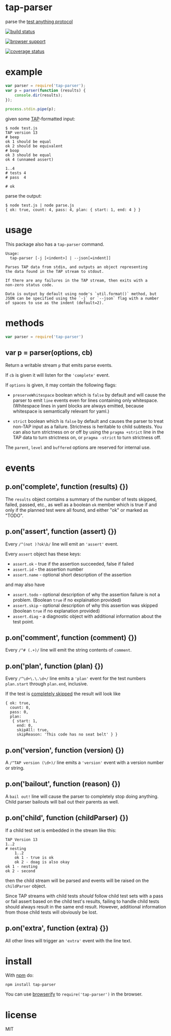 # tap-parser

parse the [test anything protocol](http://testanything.org/)

[![build status](https://secure.travis-ci.org/tapjs/tap-parser.png)](http://travis-ci.org/tapjs/tap-parser)

[![browser support](http://ci.testling.com/substack/tap-parser.png)](http://ci.testling.com/substack/tap-parser)

[![coverage status](https://coveralls.io/repos/tapjs/tap-parser/badge.svg?branch=master&service=github)](https://coveralls.io/github/tapjs/tap-parser?branch=master)

# example

``` js
var parser = require('tap-parser');
var p = parser(function (results) {
    console.dir(results);
});

process.stdin.pipe(p);
```

given some [TAP](http://testanything.org/)-formatted input:

```
$ node test.js
TAP version 13
# beep
ok 1 should be equal
ok 2 should be equivalent
# boop
ok 3 should be equal
ok 4 (unnamed assert)

1..4
# tests 4
# pass  4

# ok
```

parse the output:

```
$ node test.js | node parse.js
{ ok: true, count: 4, pass: 4, plan: { start: 1, end: 4 } }
```

# usage

This package also has a `tap-parser` command.

```
Usage:
  tap-parser [-j [<indent>] | --json[=indent]]

Parses TAP data from stdin, and outputs an object representing
the data found in the TAP stream to stdout.

If there are any failures in the TAP stream, then exits with a
non-zero status code.

Data is output by default using node's `util.format()` method, but
JSON can be specified using the `-j` or `--json` flag with a number
of spaces to use as the indent (default=2).
```

# methods

``` js
var parser = require('tap-parser')
```

## var p = parser(options, cb)

Return a writable stream `p` that emits parse events.

If `cb` is given it will listen for the `'complete'` event.

If `options` is given, it may contain the following flags:

- `preserveWhitespace` boolean which is `false` by default and will
  cause the parser to emit `line` events even for lines containing
  only whitespace.  (Whitespace lines in yaml blocks are always
  emitted, because whitespace is semantically relevant for yaml.)

- `strict` boolean which is `false` by default and causes the parser
  to treat non-TAP input as a failure.  Strictness is heritable to
  child subtests.  You can also turn strictness on or off by using the
  `pragma +strict` line in the TAP data to turn strictness on, or
  `pragma -strict` to turn strictness off.

The `parent`, `level` and `buffered` options are reserved for internal
use.

# events

## p.on('complete', function (results) {})

The `results` object contains a summary of the number of tests
skipped, failed, passed, etc., as well as a boolean `ok` member which
is true if and only if the planned test were all found, and either
"ok" or marked as "TODO".

## p.on('assert', function (assert) {})

Every `/^(not )?ok\b/` line will emit an `'assert'` event.

Every `assert` object has these keys:

* `assert.ok` - true if the assertion succeeded, false if failed
* `assert.id` - the assertion number
* `assert.name` - optional short description of the assertion

and may also have

* `assert.todo` - optional description of why the assertion failure is
  not a problem.  (Boolean `true` if no explaination provided)
* `assert.skip` - optional description of why this assertion was
  skipped (boolean `true` if no explanation provided)
* `assert.diag` - a diagnostic object with additional information
  about the test point.

## p.on('comment', function (comment) {})

Every `/^# (.+)/` line will emit the string contents of `comment`.

## p.on('plan', function (plan) {})

Every `/^\d+\.\.\d+/` line emits a `'plan'` event for the test numbers
`plan.start` through `plan.end`, inclusive.

If the test is [completely
skipped](http://podwiki.hexten.net/TAP/TAP.html?page=TAP#Skippingeverything)
the result will look like

```
{ ok: true,
  count: 0,
  pass: 0,
  plan:
   { start: 1,
     end: 0,
     skipAll: true,
     skipReason: 'This code has no seat belt' } }
```

## p.on('version', function (version) {})

A `/^TAP version (\d+)/` line emits a `'version'` event with a version
number or string.

## p.on('bailout', function (reason) {})

A `bail out!` line will cause the parser to completely stop doing
anything.  Child parser bailouts will bail out their parents as well.

## p.on('child', function (childParser) {})

If a child test set is embedded in the stream like this:

```
TAP Version 13
1..2
# nesting
    1..2
    ok 1 - true is ok
    ok 2 - doag is also okay
ok 1 - nesting
ok 2 - second
```

then the child stream will be parsed and events will be raised on the
`childParser` object.

Since TAP streams with child tests *should* follow child test sets
with a pass or fail assert based on the child test's results, failing
to handle child tests should always result in the same end result.
However, additional information from those child tests will obviously
be lost.

## p.on('extra', function (extra) {})

All other lines will trigger an `'extra'` event with the line text.

# install

With [npm](https://npmjs.org) do:

```
npm install tap-parser
```

You can use [browserify](http://browserify.org) to `require('tap-parser')` in
the browser.

# license

MIT
